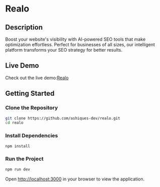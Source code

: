 # Realo

## Description
Boost your website's visibility with AI-powered SEO tools that make optimization effortless. Perfect for businesses of all sizes, our intelligent platform transforms your SEO strategy for better results.

## Live Demo
Check out the live demo:[Realo](https://realo.vercel.app/)

## Getting Started

### Clone the Repository
```sh
git clone https://github.com/ashiques-dev/realo.git
cd realo
```

### Install Dependencies
```sh
npm install
```

### Run the Project
```sh
npm run dev
```

Open [http://localhost:3000](http://localhost:3000) in your browser to view the application.

